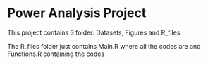 # Power Analysis Project
This project contains 3 folder: Datasets, Figures and R_files

The R_files folder just contains Main.R where all the codes are and Functions.R containing the codes
